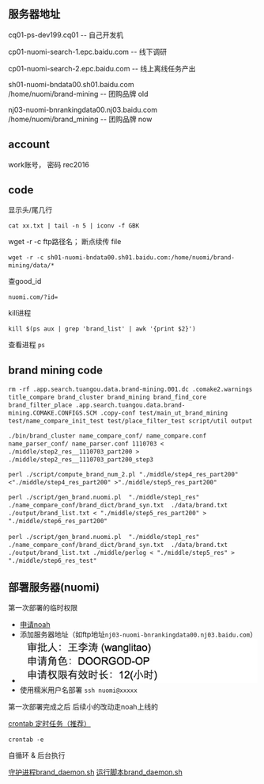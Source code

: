 ## 服务器地址

cq01-ps-dev199.cq01   -- 自己开发机

cp01-nuomi-search-1.epc.baidu.com   -- 线下调研

cp01-nuomi-search-2.epc.baidu.com   -- 线上离线任务产出

sh01-nuomi-bndata00.sh01.baidu.com  
/home/nuomi/brand-mining -- 团购品牌 old

nj03-nuomi-bnrankingdata00.nj03.baidu.com  
/home/nuomi/brand_mining  -- 团购品牌 now

## account

work账号， 密码 rec2016

## code

显示头/尾几行

```
cat xx.txt | tail -n 5 | iconv -f GBK
```

wget -r -c ftp路径名； 断点续传 file

```
wget -r -c sh01-nuomi-bndata00.sh01.baidu.com:/home/nuomi/brand-mining/data/*
```

查good_id

```
nuomi.com/?id=
```

kill进程

```
kill $(ps aux | grep 'brand_list' | awk '{print $2}')
```

查看进程 `ps`


## brand mining code

```
rm -rf .app.search.tuangou.data.brand-mining.001.dc .comake2.warnings title_compare brand_cluster brand_mining brand_find_core brand_filter_place .app.search.tuangou.data.brand-mining.COMAKE.CONFIGS.SCM .copy-conf test/main_ut_brand_mining  test/name_compare_init_test test/place_filter_test script/util output
```

```
./bin/brand_cluster name_compare_conf/ name_compare.conf name_parser_conf/ name_parser.conf 1110703 < ./middle/step2_res__1110703_part200 > ./middle/step2_res__1110703_part200_step3
```

```
perl ./script/compute_brand_num_2.pl "./middle/step4_res_part200" <"./middle/step4_res_part200" >"./middle/step5_res_part200"
```

```
perl ./script/gen_brand.nuomi.pl  "./middle/step1_res" ./name_compare_conf/brand_dict/brand_syn.txt  ./data/brand.txt ./output/brand_list.txt < "./middle/step5_res_part200" > "./middle/step6_res_part200"

perl ./script/gen_brand.nuomi.pl  "./middle/step1_res" ./name_compare_conf/brand_dict/brand_syn.txt  ./data/brand.txt ./output/brand_list.txt ./middle/perlog < "./middle/step5_res" > "./middle/step6_res_test"
```

## 部署服务器(nuomi)

第一次部署的临时权限

- [申请noah](http://noah.baidu.com/new/templates/new.html)
- 添加服务器地址（如ftp地址`nj03-nuomi-bnrankingdata00.nj03.baidu.com`）
- ![](./1.png)
- 使用糯米用户名部署 `ssh nuomi@xxxxx`

第一次部署完成之后  后续小的改动走noah上线的

[crontab 定时任务（推荐）](http://linuxtools-rst.readthedocs.io/zh_CN/latest/tool/crontab.html)

```
crontab -e
```

自循环 & 后台执行

[守护进程brand_daemon.sh](./brand_daemon.sh)
[运行脚本brand_daemon.sh](./brand_daemon.sh)





